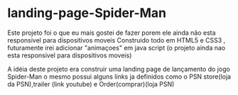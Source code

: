 # landing-page-Spider-Man
Este projeto foi o que eu mais gostei de fazer porem ele ainda não esta responsivel para dispositivos moveis
Construido todo em HTML5 e CSS3 , futuramente irei adicionar "animaçoes" em java script (o projeto ainda nao esta responsivel para dispositivos moveis)

A idéia deste projeto era construir uma landing page de lançamento do jogo Spider-Man 
o mesmo possui alguns links ja definidos como o PSN store(loja da PSN),trailer (link youtube) e Order(comprar)(loja PSN)
